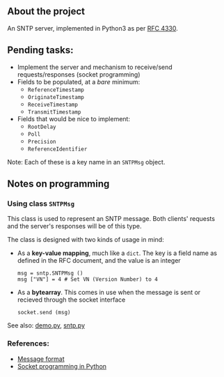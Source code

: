 ## About the project
An SNTP server, implemented in Python3 as per [RFC 4330](https://www.rfc-editor.org/rfc/rfc4330).

## Pending tasks:
* Implement the server and mechanism to receive/send requests/responses (socket programming)
* Fields to be populated, at a _bare_ minimum:
  - `ReferenceTimestamp`
  - `OriginateTimestamp`
  - `ReceiveTimestamp`
  - `TransmitTimestamp`
* Fields that would be nice to implement:
  - `RootDelay`
  - `Poll`
  - `Precision`
  - `ReferenceIdentifier`

Note: Each of these is a key name in an `SNTPMsg` object.

## Notes on programming
### Using class `SNTPMsg`
This class is used to represent an SNTP message. Both clients' requests and the server's responses will be of this type.

The class is designed with two kinds of usage in mind:
* As a **key-value mapping**, much like a `dict`. The key is a field name as
  defined in the RFC document, and the value is an integer
  ```python3
  msg = sntp.SNTPMsg ()
  msg ["VN"] = 4 # Set VN (Version Number) to 4
  ```
* As a **bytearray**. This comes in use when the message is sent or recieved through the socket interface
  ```python3
  socket.send (msg)
  ```
See also: [demo.py](demo.py), [sntp.py](sntp.py)

### References:
* [Message format](https://www.rfc-editor.org/rfc/rfc4330#page-8)
* [Socket programming in Python](https://docs.python.org/3/howto/sockets.html)
